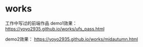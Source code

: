 # works
工作中写过的前端作品
demo1效果：
https://yoyo2935.github.io/works/ufs_pass.html

demo2效果：
https://yoyo2935.github.io/works/midautumn.html

